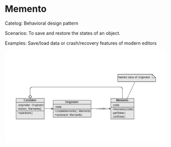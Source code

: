 Memento
===
Catelog: Behavioral design pattern

Scenarios: To save and restore the states of an object.

Examples: Save/load data or crash/recovery features of modern editors

![UML](UML.jpg)
